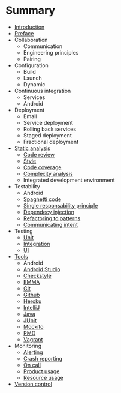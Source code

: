 # Summary

* [Introduction](README.md)
* [Preface](preface.md)
* Collaboration
   * Communication
   * Engineering principles
   * Pairing
* Configuration
   * Build
   * Launch
   * Dynamic
* Continuous integration
   * Services
   * Android
* Deployment
   * Email
   * Service deployment
   * Rolling back services
   * Staged deployment
   * Fractional deployment
* [Static analysis](static_analysis/README.md)
   * [Code review](static_analysis/code_review.md)
   * [Style](static_analysis/style.md)
   * [Code coverage](static_analysis/coverage.md)
   * [Complexity analysis](static_analysis/complexity.md)
   * Integrated development environment
* Testability
   * Android
   * [Spaghetti code](testability/spaghetti.md)
   * [Single responsability principle](testability/srp.md)
   * [Dependecy injection](testability/di.md)
   * [Refactoring to patterns](testability/pattern.md)
   * [Communicating intent](testability/intent.md) 
* Testing
   * [Unit](testing/unit.md)
   * [Integration](testing/integration.md)
   * [UI](testing/ui.md)
* [Tools](tools/README.md)
   * Android
   * [Android Studio](tools/android_studio.md)
   * [Checkstyle](tools/checkstyle.md)
   * [EMMA](tools/emma.md)
   * [Git](tools/git.md)
   * [Github](tools/github.md)
   * [Heroku](tools/heroku.md)
   * [IntelliJ](tools/intellij.md)
   * [Java](tools/java_installation.md)
   * [JUnit](tools/junit.md)
   * [Mockito](tools/mockito.md)
   * [PMD](tools/pmd.md)
   * [Vagrant](tools/vagrant.md)
* Monitoring
   * [Alerting](monitoring/alerting.md)
   * [Crash reporting](monitoring/crash.md)
   * [On call](monitoring/oncall.md)
   * [Product usage](monitoring/product_usage.md)
   * [Resource usage](monitoring/resource_usage.md)
* [Version control](version_control/README.md)
